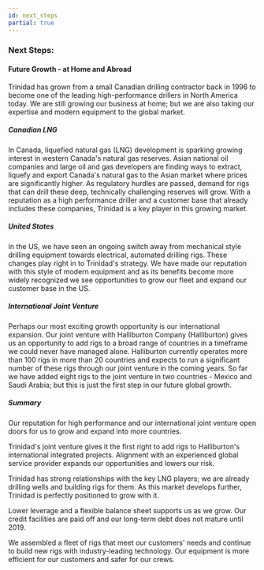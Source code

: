 ```yaml
---
id: next_steps
partial: true
---
```


### Next Steps:

#### Future Growth - at Home and Abroad

Trinidad has grown from a small Canadian drilling contractor back in 1996 to become one of the leading high-performance drillers in North America today. We are still growing our business at home; but we are also taking our expertise and modern equipment to the global market.

##### Canadian LNG

In Canada, liquefied natural gas (LNG) development is sparking growing interest in western Canada's natural gas reserves. Asian national oil companies and large oil and gas developers are finding ways to extract, liquefy and export Canada's natural gas to the Asian market where prices are significantly higher. As regulatory hurdles are passed, demand for rigs that can drill these deep, technically challenging reserves will grow. With a reputation as a high performance driller and a customer base that already includes these companies, Trinidad is a key player in this growing market. 

##### United States

In the US, we have seen an ongoing switch away from mechanical style drilling equipment towards electrical, automated drilling rigs. These changes play right in to Trinidad's strategy. We have made our reputation with this style of modern equipment and as its benefits become more widely recognized we see opportunities to grow our fleet and expand our customer base in the US.

##### International Joint Venture

Perhaps our most exciting growth opportunity is our international expansion. Our joint venture with Halliburton Company (Halliburton) gives us an opportunity to add rigs to a broad range of countries in a timeframe we could never have managed alone. Halliburton currently operates more than 100 rigs in more than 20 countries and expects to run a significant number of these rigs through our joint venture in the coming years. So far we have added eight rigs to the joint venture in two countries - Mexico and Saudi Arabia; but this is just the first step in our future global growth.

##### Summary

Our reputation for high performance and our international joint venture open doors for us to grow and expand into more countries.

Trinidad's joint venture gives it the first right to add rigs to Halliburton's international integrated projects. Alignment with an experienced global service provider expands our opportunities and lowers our risk.

Trinidad has strong relationships with the key LNG players; we are already drilling wells and building rigs for them. As this market develops further, Trinidad is perfectly positioned to grow with it.

Lower leverage and a flexible balance sheet supports us as we grow. Our credit facilities are paid off and our long-term debt does not mature until 2019. 

We assembled a fleet of rigs that meet our customers' needs and continue to build new rigs with industry-leading technology. Our equipment is more efficient for our customers and safer for 
our crews.
